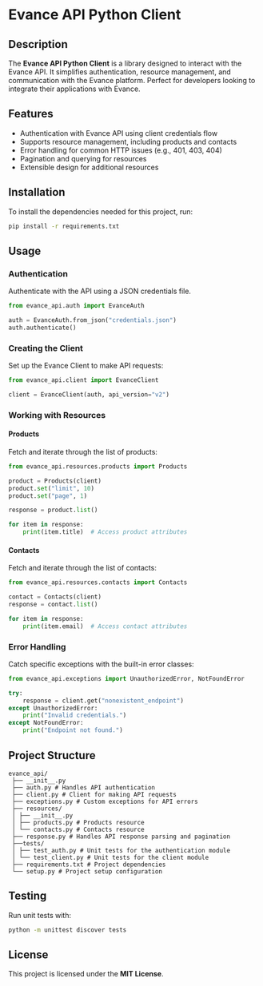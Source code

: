 # Evance API Python Client

## Description
The **Evance API Python Client** is a library designed to interact with the Evance API. It simplifies authentication, resource management, and communication with the Evance platform. Perfect for developers looking to integrate their applications with Evance.

## Features
- Authentication with Evance API using client credentials flow
- Supports resource management, including products and contacts
- Error handling for common HTTP issues (e.g., 401, 403, 404)
- Pagination and querying for resources
- Extensible design for additional resources

## Installation
To install the dependencies needed for this project, run:

```bash
pip install -r requirements.txt
```

## Usage
### Authentication
Authenticate with the API using a JSON credentials file.

```python
from evance_api.auth import EvanceAuth

auth = EvanceAuth.from_json("credentials.json")
auth.authenticate()
```

### Creating the Client
Set up the Evance Client to make API requests:

```python
from evance_api.client import EvanceClient

client = EvanceClient(auth, api_version="v2")
```

### Working with Resources
#### Products
Fetch and iterate through the list of products:
```python
from evance_api.resources.products import Products

product = Products(client)
product.set("limit", 10)
product.set("page", 1)

response = product.list()

for item in response:
    print(item.title)  # Access product attributes
```

#### Contacts
Fetch and iterate through the list of contacts:
```python
from evance_api.resources.contacts import Contacts

contact = Contacts(client)
response = contact.list()

for item in response:
    print(item.email)  # Access contact attributes
```

### Error Handling
Catch specific exceptions with the built-in error classes:
```python
from evance_api.exceptions import UnauthorizedError, NotFoundError

try:
    response = client.get("nonexistent_endpoint")
except UnauthorizedError:
    print("Invalid credentials.")
except NotFoundError:
    print("Endpoint not found.")
```

## Project Structure
```
evance_api/ 
 ├── __init__.py
 ├── auth.py # Handles API authentication 
 ├── client.py # Client for making API requests 
 ├── exceptions.py # Custom exceptions for API errors 
 ├── resources/ 
 │ ├── __init__.py 
 │ ├── products.py # Products resource 
 │ └── contacts.py # Contacts resource 
 ├── response.py # Handles API response parsing and pagination 
 ├──tests/ 
 │ ├── test_auth.py # Unit tests for the authentication module 
 │ └── test_client.py # Unit tests for the client module 
 ├── requirements.txt # Project dependencies 
 └── setup.py # Project setup configuration
```

## Testing
Run unit tests with:

```bash
python -m unittest discover tests
```

## License
This project is licensed under the **MIT License**.